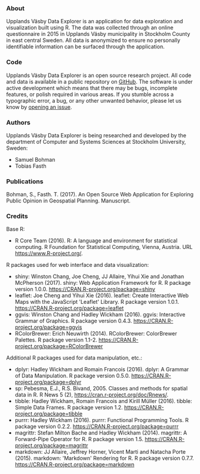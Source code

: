 ### About

Upplands Väsby Data Explorer is an application for data exploration and visualization built using R. The data was collected through an online questionnaire in 2015 in Upplands Väsby municipality in Stockholm County in east central Sweden. All data is anonymized to ensure no personally identifiable information can be surfaced through the application. 

### Code

Upplands Väsby Data Explorer is an open source research project. All code and data is available in a public repository on [GitHub](https://github.com/samuel-bohman/xplor). The software is under active development which means that there may be bugs, incomplete features, or polish required in various areas. If you stumble across a typographic error, a bug, or any other unwanted behavior, please let us know by [opening an issue](https://github.com/samuel-bohman/xplor/issues). 

### Authors

Upplands Väsby Data Explorer is being researched and developed by the department of Computer and Systems Sciences at Stockholm University, Sweden:

* Samuel Bohman
* Tobias Fasth

### Publications

Bohman, S., Fasth. T. (2017). An Open Source Web Application for Exploring Public Opinion in Geospatial Planning. Manuscript. 

### Credits

Base R:

* R Core Team (2016). R: A language and environment for statistical computing. R Foundation for Statistical
  Computing, Vienna, Austria. URL https://www.R-project.org/.

R packages used for web interface and data visualization:

* shiny: Winston Chang, Joe Cheng, JJ Allaire, Yihui Xie and Jonathan McPherson (2017). shiny: Web Application Framework
  for R. R package version 1.0.0. https://CRAN.R-project.org/package=shiny
* leaflet: Joe Cheng and Yihui Xie (2016). leaflet: Create Interactive Web Maps with the JavaScript 'Leaflet' Library. R
  package version 1.0.1. https://CRAN.R-project.org/package=leaflet
* ggvis: Winston Chang and Hadley Wickham (2016). ggvis: Interactive Grammar of Graphics. R package version 0.4.3.
  https://CRAN.R-project.org/package=ggvis
* RColorBrewer: Erich Neuwirth (2014). RColorBrewer: ColorBrewer Palettes. R package version 1.1-2.
  https://CRAN.R-project.org/package=RColorBrewer

Additional R packages used for data manipulation, etc.:

* dplyr: Hadley Wickham and Romain Francois (2016). dplyr: A Grammar of Data Manipulation. R package version 0.5.0.
  https://CRAN.R-project.org/package=dplyr
* sp: Pebesma, E.J., R.S. Bivand, 2005. Classes and methods for spatial data in R. R News 5 (2),
  https://cran.r-project.org/doc/Rnews/.
* tibble: Hadley Wickham, Romain Francois and Kirill Müller (2016). tibble: Simple Data Frames. R package version 1.2.
  https://CRAN.R-project.org/package=tibble
* purrr: Hadley Wickham (2016). purrr: Functional Programming Tools. R package version 0.2.2.
  https://CRAN.R-project.org/package=purrr
* magrittr: Stefan Milton Bache and Hadley Wickham (2014). magrittr: A Forward-Pipe Operator for R. R package version 1.5.
  https://CRAN.R-project.org/package=magrittr
* markdown: JJ Allaire, Jeffrey Horner, Vicent Marti and Natacha Porte (2015). markdown: 'Markdown' Rendering for R. R
  package version 0.7.7. https://CRAN.R-project.org/package=markdown
